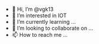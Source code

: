 - 👋 Hi, I’m @vgk13
- 👀 I’m interested in IOT
- 🌱 I’m currently learning ...
- 💞️ I’m looking to collaborate on ...
- 📫 How to reach me ...

<!---
vgk13/vgk13 is a ✨ special ✨ repository because its `README.md` (this file) appears on your GitHub profile.
You can click the Preview link to take a look at your changes.
--->
